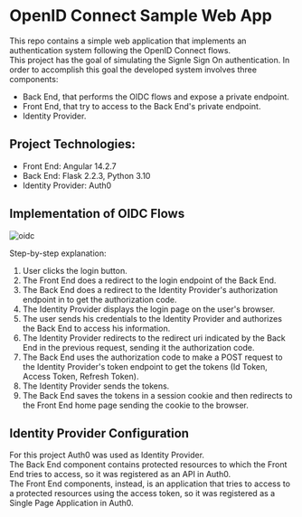 # OpenID Connect Sample Web App
This repo contains a simple web application that implements an authentication system following the OpenID Connect flows.<br>
This project has the goal of simulating the Signle Sign On authentication. In order to accomplish this goal the developed system involves three components:
- Back End, that performs the OIDC flows and expose a private endpoint.
- Front End, that try to access to the Back End's private endpoint.
- Identity Provider.

## Project Technologies:
- Front End: Angular 14.2.7
- Back End: Flask 2.2.3, Python 3.10
- Identity Provider: Auth0

## Implementation of OIDC Flows

![oidc](https://user-images.githubusercontent.com/61271430/234582355-0a8475ba-13e1-42b5-8389-9895c5f53ee9.png)

Step-by-step explanation:
1. User clicks the login button.
2. The Front End does a redirect to the login endpoint of the Back End.
3. The Back End does a redirect to the Identity Provider's authorization endpoint in to get the authorization code.
4. The Identity Provider displays the login page on the user's browser.
5. The user sends his credentials to the Identity Provider and authorizes the Back End to access his information.
6. The Identity Provider redirects to the redirect uri indicated by the Back End in the previous request, sending it the authorization code.
7. The Back End uses the authorization code to make a POST request to the Identity Provider's token endpoint to get the tokens (Id Token, Access Token, Refresh Token).
8. The Identity Provider sends the tokens.
9. The Back End saves the tokens in a session cookie and then redirects to the Front End home page sending the cookie to the browser.

## Identity Provider Configuration
For this project Auth0 was used as Identity Provider.<br>
The Back End component contains protected resources to which the Front End tries to access, so it was registered as an API in Auth0.<br>
The Front End components, instead, is an application that tries to access to a protected resources using the access token, so it was registered as a Single Page Application in Auth0.
